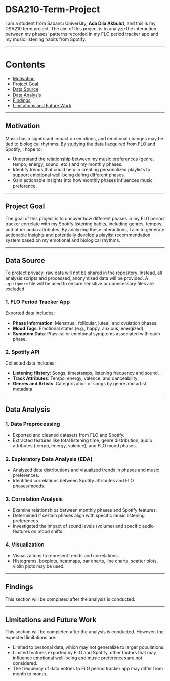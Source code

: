 # DSA210-Term-Project

I am a student from Sabancı University, **Ada Dila Akbulut**, and this is my DSA210 term project. 
The aim of this project is to analyze the interaction between my phases' patterns recorded in my FLO period tracker app and my music listening habits from Spotify. 

---

# Contents
- [Motivation](#motivation)
- [Project Goal](#project-goal)
- [Data Source](#data-source)
- [Data Analysis](#data-analysis)
- [Findings](#findings)
- [Limitations and Future Work](#limitations-and-future-work)

---

## **Motivation**
Music has a significant impact on emotions, and emotional changes may be tied to biological rhythms. By studying the data I acquired from FLO and Spotify, I hope to:
- Understand the relationship between my music preferences (genre, tempo, energy, sound, etc.) and my monthly phases.
- Identify trends that could help in creating personalized playlists to support emotional well-being during different phases.
- Gain actionable insights into how monthly phases influences music preference.

---

## **Project Goal**
The goal of this project is to uncover how different phases in my FLO period tracker correlate with my Spotify listening habits, including genres, tempos, and other audio attributes. By analyzing these interactions, I aim to generate actionable insights and potentially develop a playlist recommendation system based on my emotional and biological rhythms.

---

## **Data Source**
To protect privacy, raw data will not be shared in the repository. Instead, all analysis scripts and processed, anonymized data will be provided. A `.gitignore` file will be used to ensure sensitive or unnecessary files are excluded.

### **1. FLO Period Tracker App**
Exported data includes:
- **Phase Information**: Menstrual, follicular, luteal, and ovulation phases.
- **Mood Tags**: Emotional states (e.g., happy, anxious, energized).
- **Symptom Data**: Physical or emotional symptoms associated with each phase.

### **2. Spotify API**
Collected data includes:
- **Listening History**: Songs, timestamps, listening frequency and sound.
- **Track Attributes**: Tempo, energy, valence, and danceability.
- **Genres and Artists**: Categorization of songs by genre and artist metadata.

---

## **Data Analysis**

### **1. Data Preprocessing**
- Exported and cleaned datasets from FLO and Spotify.
- Extracted features like total listening time, genre distribution, audio attributes (tempo, energy, valence), and FLO mood phases.
  
### **2. Exploratory Data Analysis (EDA)**
- Analyzed data distributions and visualized trends in phases and music preferences.
- Identified correlations between Spotify attributes and FLO phases/moods.

### **3. Correlation Analysis**
- Examine relationships between monthly phases and Spotify features.
- Determined if certain phases align with specific music listening preferences.
- Investigated the impact of sound levels (volume) and specific audio features on mood shifts.

### **4. Visualization**
   - Visualizations to represent trends and correlations.
   - Histograms, boxplots, heatmaps, bar charts, line charts, scatter plots, violin plots may be used.

---

## **Findings**
This section will be completed after the analysis is conducted.

---

## **Limitations and Future Work**
This section will be completed after the analysis is conducted. However, the expected limitations are:
- Limited to personal data, which may not generalize to larger populations.
- Limited features exported by FLO and Spotify, other factors that may influence emotional well-being and music preferences are not considered.
- The frequency of data entries to FLO period tracker app may differ from month to month.
